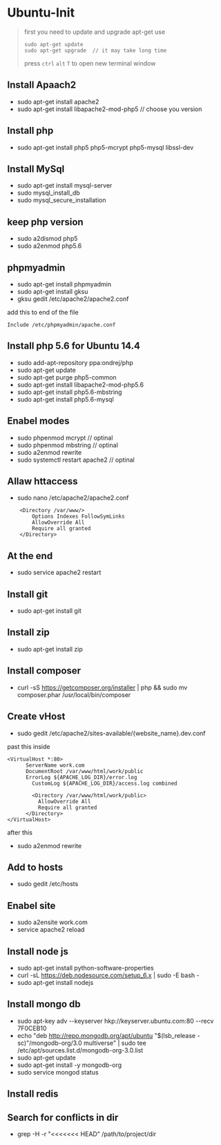 # Ubuntu-Init


> first you need to update and upgrade apt-get
> use 
> ```
> sudo apt-get update
> sudo apt-get upgrade  // it may take long time
>```
> press `ctrl` `alt` `T` to open new terminal window

## Install Apaach2 
* sudo apt-get install apache2
* sudo apt-get install libapache2-mod-php5 // choose you version

## Install php 
* sudo apt-get install php5 php5-mcrypt php5-mysql libssl-dev
 
## Install MySql 
* sudo apt-get install mysql-server
* sudo mysql_install_db
* sudo mysql_secure_installation


## keep php version 

* sudo a2dismod php5
* sudo a2enmod php5.6


## phpmyadmin

* sudo apt-get install phpmyadmin     
* sudo apt-get install gksu
* gksu gedit /etc/apache2/apache2.conf

add this to end of the file

    Include /etc/phpmyadmin/apache.conf


## Install php 5.6 for Ubuntu 14.4

* sudo add-apt-repository ppa:ondrej/php
* sudo apt-get update
* sudo apt-get purge php5-common
* sudo apt-get install libapache2-mod-php5.6
* sudo apt-get install php5.6-mbstring
* sudo apt-get install php5.6-mysql



## Enabel modes

* sudo phpenmod mcrypt           // optinal
* sudo phpenmod mbstring           // optinal
* sudo a2enmod rewrite
* sudo systemctl restart apache2         // optinal

## Allaw httaccess

* sudo nano /etc/apache2/apache2.conf
```
    <Directory /var/www/>
        Options Indexes FollowSymLinks
        AllowOverride All
        Require all granted
    </Directory>
```



## At the end
* sudo service apache2 restart


## Install git 

* sudo apt-get install git

## Install zip 

* sudo apt-get install zip

## Install composer
* curl -sS https://getcomposer.org/installer | php && sudo mv composer.phar /usr/local/bin/composer



## Create vHost

* sudo gedit /etc/apache2/sites-available/{website_name}.dev.conf

past this inside

    <VirtualHost *:80>
          ServerName work.com
          DocumentRoot /var/www/html/work/public
   	      ErrorLog ${APACHE_LOG_DIR}/error.log
    	    CustomLog ${APACHE_LOG_DIR}/access.log combined
        
	        <Directory /var/www/html/work/public>
              AllowOverride All
              Require all granted
          </Directory>
    </VirtualHost>

after this 

* sudo a2enmod rewrite


## Add to hosts

* sudo gedit /etc/hosts


## Enabel site

* sudo a2ensite work.com
* service apache2 reload




## Install node js

* sudo apt-get install python-software-properties
* curl -sL https://deb.nodesource.com/setup_6.x | sudo -E bash -
* sudo apt-get install nodejs


## Install mongo db 

* sudo apt-key adv --keyserver hkp://keyserver.ubuntu.com:80 --recv 7F0CEB10
* echo "deb http://repo.mongodb.org/apt/ubuntu "$(lsb_release -sc)"/mongodb-org/3.0 multiverse" | sudo tee /etc/apt/sources.list.d/mongodb-org-3.0.list
* sudo apt-get update
* sudo apt-get install -y mongodb-org
* sudo service mongod status


## Install redis


## Search for conflicts in dir
* grep -H -r "<<<<<<< HEAD" /path/to/project/dir

